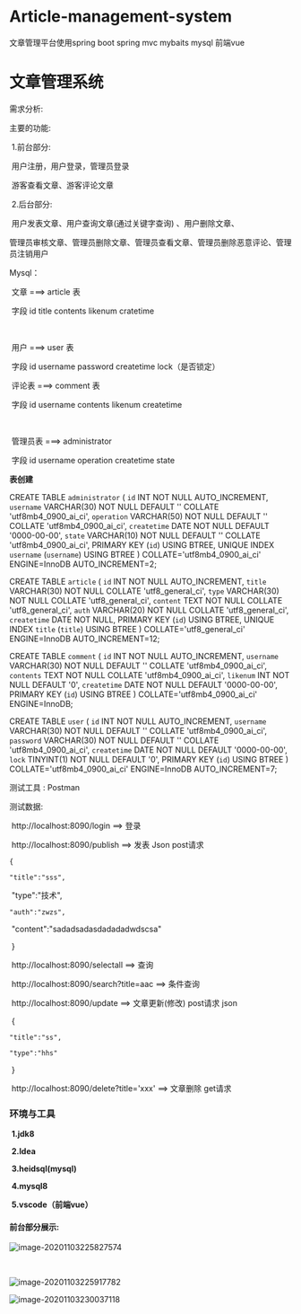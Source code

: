 # Article-management-system
文章管理平台使用spring boot spring mvc mybaits mysql 前端vue

# 文章管理系统

需求分析:

主要的功能:

​	1.前台部分: 

​						用户注册，用户登录，管理员登录

​						游客查看文章、游客评论文章

​	2.后台部分:

​						用户发表文章、用户查询文章(通过关键字查询) 、用户删除文章、

​						管理员审核文章、管理员删除文章、管理员查看文章、管理员删除恶意评论、管理员注销用户

Mysql：



​	文章      ===>    article 表

​	字段  id	title	contents	likenum	cratetime

​    

​	用户      ===>    user 表

​    字段   id	username	password	createtime	lock（是否锁定）



​	评论表   ===> comment 表

​	字段  id	username	contents 	likenum	createtime

​	

​	管理员表 ===>	administrator

​	字段  id  username	operation	createtime	state

**表创建**	

CREATE TABLE `administrator` (
	`id` INT NOT NULL AUTO_INCREMENT,
	`username` VARCHAR(30) NOT NULL DEFAULT '' COLLATE 'utf8mb4_0900_ai_ci',
	`operation` VARCHAR(50) NOT NULL DEFAULT '' COLLATE 'utf8mb4_0900_ai_ci',
	`createtime` DATE NOT NULL DEFAULT '0000-00-00',
	`state` VARCHAR(10) NOT NULL DEFAULT '' COLLATE 'utf8mb4_0900_ai_ci',
	PRIMARY KEY (`id`) USING BTREE,
	UNIQUE INDEX `username` (`username`) USING BTREE
)
COLLATE='utf8mb4_0900_ai_ci'
ENGINE=InnoDB
AUTO_INCREMENT=2;

CREATE TABLE `article` (
	`id` INT NOT NULL AUTO_INCREMENT,
	`title` VARCHAR(30) NOT NULL COLLATE 'utf8_general_ci',
	`type` VARCHAR(30) NOT NULL COLLATE 'utf8_general_ci',
	`content` TEXT NOT NULL COLLATE 'utf8_general_ci',
	`auth` VARCHAR(20) NOT NULL COLLATE 'utf8_general_ci',
	`createtime` DATE NOT NULL,
	PRIMARY KEY (`id`) USING BTREE,
	UNIQUE INDEX `title` (`title`) USING BTREE
)
COLLATE='utf8_general_ci'
ENGINE=InnoDB
AUTO_INCREMENT=12;

CREATE TABLE `comment` (
	`id` INT NOT NULL AUTO_INCREMENT,
	`username` VARCHAR(30) NOT NULL DEFAULT '' COLLATE 'utf8mb4_0900_ai_ci',
	`contents` TEXT NOT NULL COLLATE 'utf8mb4_0900_ai_ci',
	`likenum` INT NOT NULL DEFAULT '0',
	`createtime` DATE NOT NULL DEFAULT '0000-00-00',
	PRIMARY KEY (`id`) USING BTREE
)
COLLATE='utf8mb4_0900_ai_ci'
ENGINE=InnoDB;

CREATE TABLE `user` (
	`id` INT NOT NULL AUTO_INCREMENT,
	`username` VARCHAR(30) NOT NULL DEFAULT '' COLLATE 'utf8mb4_0900_ai_ci',
	`password` VARCHAR(30) NOT NULL DEFAULT '' COLLATE 'utf8mb4_0900_ai_ci',
	`createtime` DATE NOT NULL DEFAULT '0000-00-00',
	`lock` TINYINT(1) NOT NULL DEFAULT '0',
	PRIMARY KEY (`id`) USING BTREE
)
COLLATE='utf8mb4_0900_ai_ci'
ENGINE=InnoDB
AUTO_INCREMENT=7;



测试工具 : Postman

测试数据:

​	http://localhost:8090/login  ==>    登录

​	http://localhost:8090/publish ==> 发表    Json post请求

 	{

  	"title":"sss",

​	  "type":"技术",

  	"auth":"zwzs",

​	  "content":"sadadsadasdadadadwdscsa"

​	}

​	http://localhost:8090/selectall ==> 查询 

​	http://localhost:8090/search?title=aac ==> 条件查询

​	http://localhost:8090/update ==> 文章更新(修改) post请求 json

​	{

  	"title":"ss",

  	"type":"hhs"

​	}

​	http://localhost:8090/delete?title='xxx' ==> 文章删除 get请求





### 环境与工具

​	**1.jdk8**  

​	**2.Idea** 

​	**3.heidsql(mysql)**

​    **4.mysql8**

​	**5.vscode（前端vue）**



#### 前台部分展示:

![image-20201103225827574](C:\Users\ZW\AppData\Roaming\Typora\typora-user-images\image-20201103225827574.png)

​				

![image-20201103225917782](C:\Users\ZW\AppData\Roaming\Typora\typora-user-images\image-20201103225917782.png)

![image-20201103230037118](C:\Users\ZW\AppData\Roaming\Typora\typora-user-images\image-20201103230037118.png)
